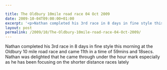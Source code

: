 ```yaml
---

title: The Oldbury 10mile road race 04 Oct 2009
date: 2009-10-04T09:00:00+01:00
excerpt: '<p>Nathan completed his 3rd race in 8 days in fine style this morning at the Oldbury 10 mile road race and came 11th in a time of 59mins and 18secs. Nathan was delighted that he came through under the hour mark especially as he has been focusing on the shorter distance races lately</p>'
layout: post
permalink: /2009/10/The-Oldbury-10mile-road-race-04-Oct-2009/
---
```

Nathan completed his 3rd race in 8 days in fine style this morning at the Oldbury 10 mile road race and came 11th in a time of 59mins and 18secs. Nathan was delighted that he came through under the hour mark especially as he has been focusing on the shorter distance races lately